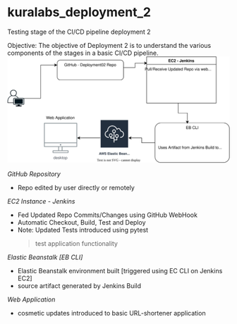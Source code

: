 # kuralabs_deployment_2
Testing stage of the CI/CD pipeline deployment 2

Objective: The objective of Deployment 2 is to understand the various components of the stages in a basic CI/CD pipeline.
![Deployment 02](Kura_Deployment02.RDC.svg)

*GitHub Repository*
- Repo edited by user directly or remotely 

*EC2 Instance - Jenkins*
- Fed Updated Repo Commits/Changes using GitHub WebHook
- Automatic Checkout, Build, Test and Deploy
- Note: Updated Tests introduced using pytest
  > test application functionality

*Elastic Beanstalk [EB CLI]*
- Elastic Beanstalk environment built [triggered using EC CLI on Jenkins EC2] 
- source artifact generated by Jenkins Build

*Web Application*
- cosmetic updates introduced to basic URL-shortener application

